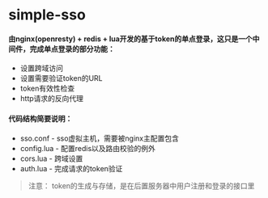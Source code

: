 # simple-sso
#### 由nginx(openresty) + redis + lua开发的基于token的单点登录，这只是一个中间件，完成单点登录的部分功能：

* 设置跨域访问
* 设置需要验证token的URL
* token有效性检查
* http请求的反向代理

#### 代码结构简要说明：
* sso.conf - sso虚拟主机，需要被nginx主配置包含
* config.lua - 配置redis以及路由校验的例外
* cors.lua - 跨域设置
* auth.lua - 完成请求的token验证

> 注意： token的生成与存储，是在后置服务器中用户注册和登录的接口里
